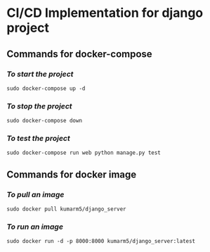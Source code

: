 # CI/CD Implementation for django project

## Commands for docker-compose
### *To start the project*
```sudo docker-compose up -d```

### *To stop the project*
```sudo docker-compose down```

### *To test the project*
```sudo docker-compose run web python manage.py test```


## Commands for docker image
### *To pull an image*
```sudo docker pull kumarm5/django_server```

### *To run an image*
```sudo docker run -d -p 8000:8000 kumarm5/django_server:latest```
